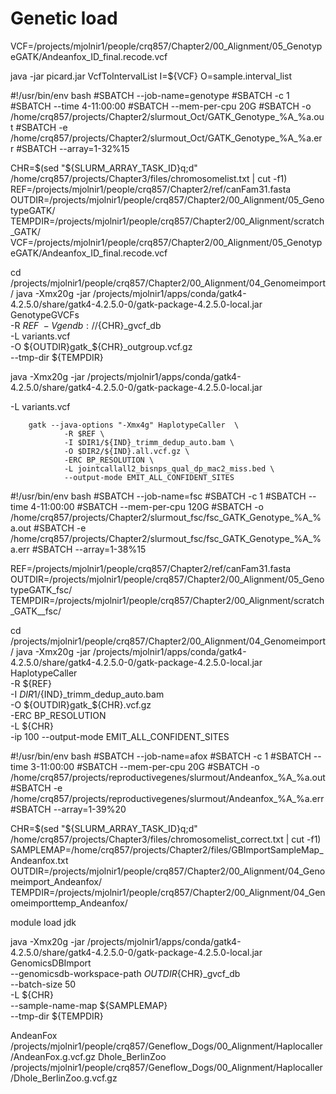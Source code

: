 # Genetic load


VCF=/projects/mjolnir1/people/crq857/Chapter2/00_Alignment/05_GenotypeGATK/Andeanfox_ID_final.recode.vcf

java -jar picard.jar VcfToIntervalList 
      I=${VCF} 
      O=sample.interval_list 


#!/usr/bin/env bash
#SBATCH --job-name=genotype
#SBATCH -c 1
#SBATCH --time 4-11:00:00
#SBATCH --mem-per-cpu 20G
#SBATCH -o /home/crq857/projects/Chapter2/slurmout_Oct/GATK_Genotype_%A_%a.out
#SBATCH -e /home/crq857/projects/Chapter2/slurmout_Oct/GATK_Genotype_%A_%a.err
#SBATCH --array=1-32%15

CHR=$(sed "${SLURM_ARRAY_TASK_ID}q;d" /home/crq857/projects/Chapter3/files/chromosomelist.txt | cut -f1)
REF=/projects/mjolnir1/people/crq857/Chapter2/ref/canFam31.fasta
OUTDIR=/projects/mjolnir1/people/crq857/Chapter2/00_Alignment/05_GenotypeGATK/
TEMPDIR=/projects/mjolnir1/people/crq857/Chapter2/00_Alignment/scratch_GATK/
VCF=/projects/mjolnir1/people/crq857/Chapter2/00_Alignment/05_GenotypeGATK/Andeanfox_ID_final.recode.vcf

cd /projects/mjolnir1/people/crq857/Chapter2/00_Alignment/04_Genomeimport/
java -Xmx20g -jar /projects/mjolnir1/apps/conda/gatk4-4.2.5.0/share/gatk4-4.2.5.0-0/gatk-package-4.2.5.0-local.jar GenotypeGVCFs \
   -R ${REF} \
   -V gendb://${CHR}_gvcf_db \
   -L variants.vcf \
   -O ${OUTDIR}gatk_${CHR}_outgroup.vcf.gz \
   --tmp-dir ${TEMPDIR}
   

java -Xmx20g -jar /projects/mjolnir1/apps/conda/gatk4-4.2.5.0/share/gatk4-4.2.5.0-0/gatk-package-4.2.5.0-local.jar

-L variants.vcf


        gatk --java-options "-Xmx4g" HaplotypeCaller  \
                -R $REF \
                -I $DIR1/${IND}_trimm_dedup_auto.bam \
                -O $DIR2/${IND}.all.vcf.gz \
                -ERC BP_RESOLUTION \
                -L jointcallall2_bisnps_qual_dp_mac2_miss.bed \
                --output-mode EMIT_ALL_CONFIDENT_SITES
                
#!/usr/bin/env bash
#SBATCH --job-name=fsc
#SBATCH -c 1
#SBATCH --time 4-11:00:00
#SBATCH --mem-per-cpu 120G
#SBATCH -o /home/crq857/projects/Chapter2/slurmout_fsc/fsc_GATK_Genotype_%A_%a.out
#SBATCH -e /home/crq857/projects/Chapter2/slurmout_fsc/fsc_GATK_Genotype_%A_%a.err
#SBATCH --array=1-38%15

REF=/projects/mjolnir1/people/crq857/Chapter2/ref/canFam31.fasta
OUTDIR=/projects/mjolnir1/people/crq857/Chapter2/00_Alignment/05_GenotypeGATK_fsc/
TEMPDIR=/projects/mjolnir1/people/crq857/Chapter2/00_Alignment/scratch_GATK__fsc/

cd /projects/mjolnir1/people/crq857/Chapter2/00_Alignment/04_Genomeimport/
java -Xmx20g -jar /projects/mjolnir1/apps/conda/gatk4-4.2.5.0/share/gatk4-4.2.5.0-0/gatk-package-4.2.5.0-local.jar HaplotypeCaller \
   -R ${REF} \
   -I $DIR1/${IND}_trimm_dedup_auto.bam \
   -O ${OUTDIR}gatk_${CHR}.vcf.gz \
   -ERC BP_RESOLUTION \
   -L ${CHR} \
   -ip 100 
   --output-mode EMIT_ALL_CONFIDENT_SITES



#!/usr/bin/env bash
#SBATCH --job-name=afox
#SBATCH -c 1
#SBATCH --time 3-11:00:00
#SBATCH --mem-per-cpu 20G
#SBATCH -o /home/crq857/projects/reproductivegenes/slurmout/Andeanfox_%A_%a.out
#SBATCH -e /home/crq857/projects/reproductivegenes/slurmout/Andeanfox_%A_%a.err
#SBATCH --array=1-39%20

CHR=$(sed "${SLURM_ARRAY_TASK_ID}q;d" /home/crq857/projects/Chapter3/files/chromosomelist_correct.txt | cut -f1)
SAMPLEMAP=/home/crq857/projects/Chapter2/files/GBImportSampleMap_Andeanfox.txt
OUTDIR=/projects/mjolnir1/people/crq857/Chapter2/00_Alignment/04_Genomeimport_Andeanfox/
TEMPDIR=/projects/mjolnir1/people/crq857/Chapter2/00_Alignment/04_Genomeimporttemp_Andeanfox/

module load jdk

java -Xmx20g -jar /projects/mjolnir1/apps/conda/gatk4-4.2.5.0/share/gatk4-4.2.5.0-0/gatk-package-4.2.5.0-local.jar GenomicsDBImport \
    --genomicsdb-workspace-path ${OUTDIR}${CHR}_gvcf_db \
    --batch-size 50 \
    -L ${CHR} \
    --sample-name-map ${SAMPLEMAP} \
    --tmp-dir ${TEMPDIR} 



AndeanFox  /projects/mjolnir1/people/crq857/Geneflow_Dogs/00_Alignment/Haplocaller/AndeanFox.g.vcf.gz
Dhole_BerlinZoo /projects/mjolnir1/people/crq857/Geneflow_Dogs/00_Alignment/Haplocaller/Dhole_BerlinZoo.g.vcf.gz






    
